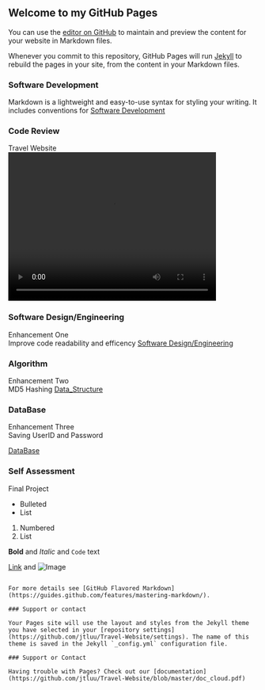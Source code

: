 ## Welcome to my GitHub Pages

You can use the [editor on GitHub](https://github.com/jtluu/Travel-Website/edit/master/index.md) to maintain and preview the content for your website in Markdown files.

Whenever you commit to this repository, GitHub Pages will run [Jekyll](https://jekyllrb.com/) to rebuild the pages in your site, from the content in your Markdown files.

### Software Development

Markdown is a lightweight and easy-to-use syntax for styling your writing. It includes conventions for
[Software Development](https://docs.google.com/viewer?url=https://github.com/jtluu/Travel-Website/raw/master/DataBase.pdf)

### Code Review
Travel Website  
<video src="https://github.com/jtluu/travel-Website/blob/master/file_example_MOV_480_700kB.mov?raw=true" width="420" height="300" controls preload></video>


### Software Design/Engineering
Enhancement One  
  Improve code readability and efficency 
[Software Design/Engineering](https://docs.google.com/viewer?url=https://github.com/jtluu/Travel-Website/raw/master/Sofware_Design.pdf)


### Algorithm
Enhancement Two  
   MD5 Hashing
[Data_Structure](https://docs.google.com/viewer?url=https://github.com/jtluu/Travel-Website/raw/master/Data_Structure.pdf)


### DataBase
Enhancement Three  
  Saving UserID and Password
  
[DataBase](https://docs.google.com/viewer?url=https://github.com/jtluu/Travel-Website/raw/master/DataBase.pdf)
  

### Self Assessment 
Final Project  

- Bulleted
- List

1. Numbered
2. List

**Bold** and _Italic_ and `Code` text

[Link](url) and ![Image](src)
```

For more details see [GitHub Flavored Markdown](https://guides.github.com/features/mastering-markdown/).

### Support or contact

Your Pages site will use the layout and styles from the Jekyll theme you have selected in your [repository settings](https://github.com/jtluu/Travel-Website/settings). The name of this theme is saved in the Jekyll `_config.yml` configuration file.

### Support or Contact

Having trouble with Pages? Check out our [documentation](https://github.com/jtluu/Travel-Website/blob/master/doc_cloud.pdf) 
